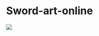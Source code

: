 # Sword-art-online
<img src="https://pa1.narvii.com/7236/9502bee6299883860df199ac1d5166c7111a2d93r1-776-427_hq.gif">
